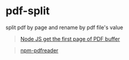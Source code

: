 # pdf-split

split pdf by page and rename by pdf file's value

> [Node JS get the first page of PDF buffer](https://stackoverflow.com/questions/42512982/node-js-get-the-first-page-of-pdf-buffer) 

> [npm-pdfreader](https://github.com/adrienjoly/npm-pdfreader)
